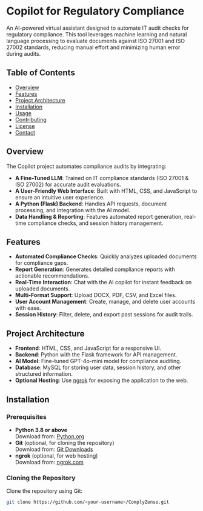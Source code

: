 # Copilot for Regulatory Compliance

An AI-powered virtual assistant designed to automate IT audit checks for regulatory compliance. This tool leverages machine learning and natural language processing to evaluate documents against ISO 27001 and ISO 27002 standards, reducing manual effort and minimizing human error during audits.

## Table of Contents

- [Overview](#overview)
- [Features](#features)
- [Project Architecture](#project-architecture)
- [Installation](#installation)
- [Usage](#usage)
- [Contributing](#contributing)
- [License](#license)
- [Contact](#contact)

## Overview

The Copilot project automates compliance audits by integrating:
- **A Fine-Tuned LLM**: Trained on IT compliance standards (ISO 27001 & ISO 27002) for accurate audit evaluations.
- **A User-Friendly Web Interface**: Built with HTML, CSS, and JavaScript to ensure an intuitive user experience.
- **A Python (Flask) Backend**: Handles API requests, document processing, and integration with the AI model.
- **Data Handling & Reporting**: Features automated report generation, real-time compliance checks, and session history management.

## Features

- **Automated Compliance Checks**: Quickly analyzes uploaded documents for compliance gaps.
- **Report Generation**: Generates detailed compliance reports with actionable recommendations.
- **Real-Time Interaction**: Chat with the AI copilot for instant feedback on uploaded documents.
- **Multi-Format Support**: Upload DOCX, PDF, CSV, and Excel files.
- **User Account Management**: Create, manage, and delete user accounts with ease.
- **Session History**: Filter, delete, and export past sessions for audit trails.

## Project Architecture

- **Frontend**: HTML, CSS, and JavaScript for a responsive UI.
- **Backend**: Python with the Flask framework for API management.
- **AI Model**: Fine-tuned GPT-4o-mini model for compliance auditing.
- **Database**: MySQL for storing user data, session history, and other structured information.
- **Optional Hosting**: Use [ngrok](https://ngrok.com/) for exposing the application to the web.

## Installation

### Prerequisites

- **Python 3.8 or above**  
  Download from: [Python.org](https://www.python.org/downloads/)
- **Git** (optional, for cloning the repository)  
  Download from: [Git Downloads](https://git-scm.com/downloads)
- **ngrok** (optional, for web hosting)  
  Download from: [ngrok.com](https://ngrok.com/)

### Cloning the Repository

Clone the repository using Git:

```bash
git clone https://github.com/<your-username>/ComplyZense.git
